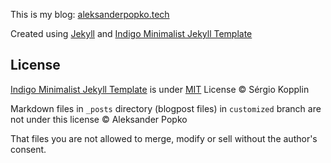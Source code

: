 This is my blog: [aleksanderpopko.tech](https://aleksanderpopko.tech)

Created using [Jekyll](https://github.com/jekyll/jekyll) and [Indigo Minimalist Jekyll Template](https://github.com/sergiokopplin/indigo)

## License

[Indigo Minimalist Jekyll Template](https://github.com/sergiokopplin/indigo) is under [MIT](http://kopplin.mit-license.org/) License © Sérgio Kopplin

Markdown files in `_posts` directory (blogpost files) in `customized` branch are not under this license © Aleksander Popko

That files you are not allowed to merge, modify or sell without the author's consent.
